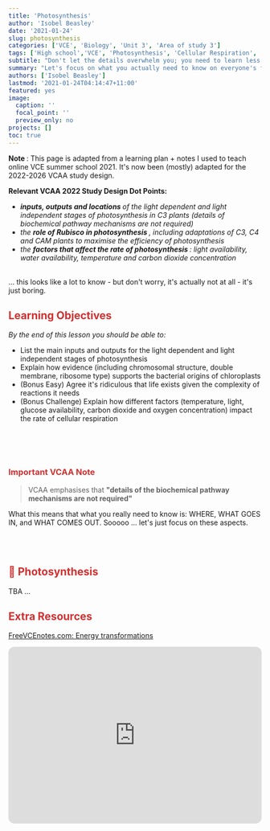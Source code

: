 ```yaml
---
title: 'Photosynthesis'
author: 'Isobel Beasley'
date: '2021-01-24'
slug: photosynthesis
categories: ['VCE', 'Biology', 'Unit 3', 'Area of study 3']
tags: ['High school','VCE', 'Photosynthesis', 'Cellular Respiration', 'Tutoring']
subtitle: "Don't let the details overwhelm you; you need to learn less than you might think"
summary: "Let's focus on what you actually need to know on everyone's favourite VCE Biology topic (sarcasm btw)"
authors: ['Isobel Beasley']
lastmod: '2021-01-24T04:14:47+11:00'
featured: yes
image:
  caption: ''
  focal_point: ''
  preview_only: no
projects: []
toc: true
---
```


<aside>

<b> Note </b>: This page is adapted from a learning plan + notes I used to teach online VCE summer school 2021. It's now been (mostly) adapted for the 2022-2026 VCAA study design. 
</aside>


<aside> <b> 
Relevant VCAA 2022 Study Design Dot Points:    
</b>
<ul> <i>
<li>
<b> inputs, outputs and locations </b> of the light dependent and light independent stages of photosynthesis in C3 plants (details of biochemical pathway mechanisms are not required) 
</li>
<li>
the <b> role of Rubisco in photosynthesis </b>, including adaptations of C3, C4 and CAM plants to maximise the efficiency of photosynthesis
</li>
<li>
the <b> factors that affect the rate of photosynthesis </b>: light availability, water availability, temperature and carbon dioxide concentration
</li>
</i> </ul>
<br>
... this looks like a lot to know - but don't worry, it's actually not at all - it's just boring.           
</aside> 


## <span style="color:#D32F2F">  Learning Objectives </span>

*By the end of this lesson you should be able to:* 

- List the main inputs and outputs for the light dependent and light independent stages of photosynthesis
- Explain how evidence (including chromosomal structure, double membrane, ribosome type) supports the bacterial origins of  chloroplasts
- (Bonus Easy) Agree it's ridiculous that life exists given the complexity of reactions it needs 
- (Bonus Challenge) Explain how different factors (temperature, light, glucose availability, carbon dioxide and oxygen concentration) impact the rate of cellular respiration 

<br>
<br>

<br>

### <span style="color:#D32F2F"> Important VCAA Note </span> 

> VCAA emphasises that <b> "details of the biochemical pathway mechanisms are not required" </b>

What this means that what you really need to know is: WHERE, WHAT GOES IN, and WHAT COMES OUT. Sooooo ... let's just focus on these aspects.  

<br>
<br>

## <span style="color:#D32F2F"> 🌻 Photosynthesis </span>

TBA ...

## <span style="color:#D32F2F"> Extra Resources </span>

[FreeVCEnotes.com: Energy transformations](https://freevcenotes.com/biology/notes/energy-transformations)


<iframe style="border-radius:12px" src="https://open.spotify.com/embed/episode/4lWbTSpKtmtzBLykDvgpUD?utm_source=generator" width="100%" height="352" frameBorder="0" allowfullscreen="" allow="autoplay; clipboard-write; encrypted-media; fullscreen; picture-in-picture" loading="lazy"></iframe>

